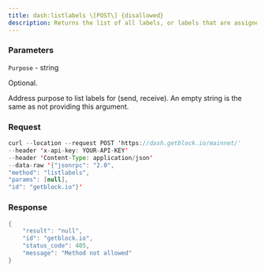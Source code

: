 ```yaml
---
title: dash:listlabels \[POST\] {disallowed}
description: Returns the list of all labels, or labels that are assigned to addresseswith a specific purpose.
---
```


### Parameters


`Purpose` - string

Optional.

Address purpose to list labels for (send, receive). An empty string is
the same as not providing this argument.

### Request

``` java
curl --location --request POST 'https://dash.getblock.io/mainnet/' 
--header 'x-api-key: YOUR-API-KEY' 
--header 'Content-Type: application/json' 
--data-raw '{"jsonrpc": "2.0",
"method": "listlabels",
"params": [null],
"id": "getblock.io"}'
```

###  Response

``` java
{
    "result": "null",
    "id": "getblock.io",
    "status_code": 405,
    "message": "Method not allowed"
}
```

